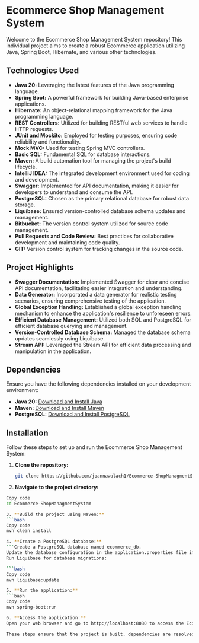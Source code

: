 # Ecommerce Shop Management System

Welcome to the Ecommerce Shop Management System repository! This individual project aims to create a robust Ecommerce application utilizing Java, Spring Boot, Hibernate, and various other technologies.

## Technologies Used

- **Java 20:** Leveraging the latest features of the Java programming language.
- **Spring Boot:** A powerful framework for building Java-based enterprise applications.
- **Hibernate:** An object-relational mapping framework for the Java programming language.
- **REST Controllers:** Utilized for building RESTful web services to handle HTTP requests.
- **JUnit and Mockito:** Employed for testing purposes, ensuring code reliability and functionality.
- **Mock MVC:** Used for testing Spring MVC controllers.
- **Basic SQL:** Fundamental SQL for database interactions.
- **Maven:** A build automation tool for managing the project's build lifecycle.
- **IntelliJ IDEA:** The integrated development environment used for coding and development.
- **Swagger:** Implemented for API documentation, making it easier for developers to understand and consume the API.
- **PostgreSQL:** Chosen as the primary relational database for robust data storage.
- **Liquibase:** Ensured version-controlled database schema updates and management.
- **Bitbucket:** The version control system utilized for source code management.
- **Pull Requests and Code Review:** Best practices for collaborative development and maintaining code quality.
- **GIT:** Version control system for tracking changes in the source code.

## Project Highlights

- **Swagger Documentation:** Implemented Swagger for clear and concise API documentation, facilitating easier integration and understanding.
- **Data Generator:** Incorporated a data generator for realistic testing scenarios, ensuring comprehensive testing of the application.
- **Global Exception Handling:** Established a global exception handling mechanism to enhance the application's resilience to unforeseen errors.
- **Efficient Database Management:** Utilized both SQL and PostgreSQL for efficient database querying and management.
- **Version-Controlled Database Schema:** Managed the database schema updates seamlessly using Liquibase.
- **Stream API:** Leveraged the Stream API for efficient data processing and manipulation in the application.

## Dependencies

Ensure you have the following dependencies installed on your development environment:

- **Java 20:** [Download and Install Java](https://www.oracle.com/java/technologies/javase-downloads.html)
- **Maven:** [Download and Install Maven](https://maven.apache.org/download.cgi)
- **PostgreSQL:** [Download and Install PostgreSQL](https://www.postgresql.org/download/)

## Installation

Follow these steps to set up and run the Ecommerce Shop Management System:

1. **Clone the repository:**
   ```bash
   git clone https://github.com/joannawalach1/Ecommerce-ShopManagmentSystem.git

2. **Navigate to the project directory:**
```bash
Copy code
cd Ecommerce-ShopManagmentSystem

3. **Build the project using Maven:**
```bash
Copy code
mvn clean install

4. **Create a PostgreSQL database:**
```Create a PostgreSQL database named ecommerce_db.
Update the database configuration in the application.properties file if needed.
Run Liquibase for database migrations:

```bash
Copy code
mvn liquibase:update

5. **Run the application:**
```bash
Copy code
mvn spring-boot:run

6. **Access the application:**
Open your web browser and go to http://localhost:8080 to access the Ecommerce Shop Management System.

These steps ensure that the project is built, dependencies are resolved, the database is set up, and the application is running locally. Customize the database configuration and other properties as needed for your environment.

